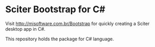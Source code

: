 # Sciter Bootstrap for C&#x23;

Visit http://misoftware.com.br/Bootstrap for quickly creating a Sciter desktop app in C#.

This repository holds the package for C# language.